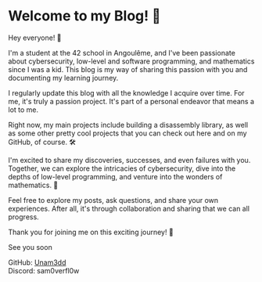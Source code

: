 # Welcome to my Blog! 🚀

Hey everyone! 👋

I'm a student at the 42 school in Angoulême, and I've been passionate about cybersecurity, low-level and software programming, and mathematics since I was a kid. This blog is my way of sharing this passion with you and documenting my learning journey.

I regularly update this blog with all the knowledge I acquire over time. For me, it's truly a passion project. It's part of a personal endeavor that means a lot to me.

Right now, my main projects include building a disassembly library, as well as some other pretty cool projects that you can check out here and on my GitHub, of course. 🛠️

I'm excited to share my discoveries, successes, and even failures with you. Together, we can explore the intricacies of cybersecurity, dive into the depths of low-level programming, and venture into the wonders of mathematics. 🧠

Feel free to explore my posts, ask questions, and share your own experiences. After all, it's through collaboration and sharing that we can all progress.

Thank you for joining me on this exciting journey! 🌟

See you soon

GitHub: [Unam3dd](https://github.com/Unam3dd)  
Discord: sam0verfl0w


